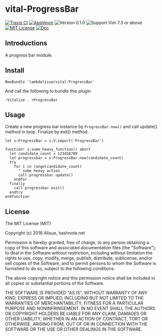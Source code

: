 vital-ProgressBar
==============================================================================
[![Travis CI](https://img.shields.io/travis/lambdalisue/vital-ProgressBar/master.svg?style=flat-square&label=Travis%20CI)](https://travis-ci.org/lambdalisue/vital-ProgressBar) [![AppVeyor](https://img.shields.io/appveyor/ci/lambdalisue/vital-ProgressBar/master.svg?style=flat-square&label=AppVeyor)](https://ci.appveyor.com/project/lambdalisue/vital-ProgressBar/branch/master) ![Version 0.1.0](https://img.shields.io/badge/version-0.1.0-yellow.svg?style=flat-square) ![Support Vim 7.3 or above](https://img.shields.io/badge/support-Vim%207.3%20or%20above-yellowgreen.svg?style=flat-square) [![MIT License](https://img.shields.io/badge/license-MIT-blue.svg?style=flat-square)](LICENSE) [![Doc](https://img.shields.io/badge/doc-%3Ah%20vital--ProgressBar-orange.svg?style=flat-square)](doc/vital-progressbar.txt)


Introductions
-------------------------------------------------------------------------------

A progress bar module.

Install
-------------------------------------------------------------------------------

```vim
NeoBundle 'lambdalisue/vital-ProgressBar'
```

And call the following to bundle this plugin

```vim
:Vitalize . +ProgressBar
```

Usage
-------------------------------------------------------------------------------

Create a new progress bar instance by `ProgressBar.new()` and call
update() method in loop. Finalize by exit() method.

```vim
let s:ProgressBar = s:V.import('ProgressBar')

function! s:some_heavy_function() abort
  let candidate_count = 123456789
  let progressbar = s:ProgressBar.new(candidate_count)
  try
    for i in range(candidate_count)
      " some heavy action
      call progressbar.update()
    endfor
  finally
    call progressbar.exit()
  endtry
endfunction
```

License
-------------------------------------------------------------------------------
The MIT License (MIT)

Copyright (c) 2016 Alisue, hashnote.net

Permission is hereby granted, free of charge, to any person obtaining a copy
of this software and associated documentation files (the "Software"), to deal
in the Software without restriction, including without limitation the rights
to use, copy, modify, merge, publish, distribute, sublicense, and/or sell
copies of the Software, and to permit persons to whom the Software is
furnished to do so, subject to the following conditions:

The above copyright notice and this permission notice shall be included in
all copies or substantial portions of the Software.

THE SOFTWARE IS PROVIDED "AS IS", WITHOUT WARRANTY OF ANY KIND, EXPRESS OR
IMPLIED, INCLUDING BUT NOT LIMITED TO THE WARRANTIES OF MERCHANTABILITY,
FITNESS FOR A PARTICULAR PURPOSE AND NONINFRINGEMENT. IN NO EVENT SHALL THE
AUTHORS OR COPYRIGHT HOLDERS BE LIABLE FOR ANY CLAIM, DAMAGES OR OTHER
LIABILITY, WHETHER IN AN ACTION OF CONTRACT, TORT OR OTHERWISE, ARISING FROM,
OUT OF OR IN CONNECTION WITH THE SOFTWARE OR THE USE OR OTHER DEALINGS IN
THE SOFTWARE.
